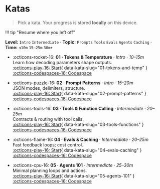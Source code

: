 # Katas

> Pick a kata. Your progress is stored **locally** on this device.

!!! tip "Resume where you left off"
    <a id="resume-next" class="md-button md-button--primary" href="#" style="display:none">Start next kata</a>

**Level:** `Intro` `Intermediate` · **Topic:** `Prompts` `Tools` `Evals` `Agents` `Caching` · **Time:** `≤10m` `15–25m` `30m+`

<div class="grid cards" markdown>

- :octicons-rocket-16: **01 · Tokens & Temperature** · _Intro · 10–15m_  
  Learn how decoding parameters shape outputs.  
  [:octicons-play-16: Start](01/){ data-kata-slug="01-tokens-and-temp" }  
  [:octicons-codespaces-16: Codespace](https://github.com/codespaces/new/ozgurgulerx/openai-katas?quickstart=1#folder=/katas/01-tokens-and-temp)

- :octicons-puzzle-16: **02 · Prompt Patterns** · _Intro · 15–20m_  
  JSON modes, delimiters, structure.  
  [:octicons-play-16: Start](02/){ data-kata-slug="02-prompt-patterns" }  
  [:octicons-codespaces-16: Codespace](https://github.com/codespaces/new/ozgurgulerx/openai-katas?quickstart=1#folder=/katas/02-prompt-patterns)

- :octicons-tools-16: **03 · Tools & Function Calling** · _Intermediate · 20–25m_  
  Contracts & routing with tool calls.  
  [:octicons-play-16: Start](03/){ data-kata-slug="03-tools-functions" }  
  [:octicons-codespaces-16: Codespace](https://github.com/codespaces/new/ozgurgulerx/openai-katas?quickstart=1#folder=/katas/03-tools-functions)

- :octicons-flame-16: **04 · Evals & Caching** · _Intermediate · 20–25m_  
  Fast feedback loops; cost control.  
  [:octicons-play-16: Start](04/){ data-kata-slug="04-evals-caching" }  
  [:octicons-codespaces-16: Codespace](https://github.com/codespaces/new/ozgurgulerx/openai-katas?quickstart=1#folder=/katas/04-evals-caching)

- :octicons-cpu-16: **05 · Agents 101** · _Intermediate · 25–30m_  
  Minimal planning loops and actions.  
  [:octicons-play-16: Start](05/){ data-kata-slug="05-agents-101" }  
  [:octicons-codespaces-16: Codespace](https://github.com/codespaces/new/ozgurgulerx/openai-katas?quickstart=1#folder=/katas/05-agents-101)

</div>